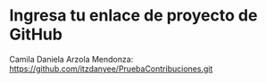 # Ingresa tu enlace de proyecto de GitHub

Camila Daniela Arzola Mendonza: https://github.com/itzdanyee/PruebaContribuciones.git
